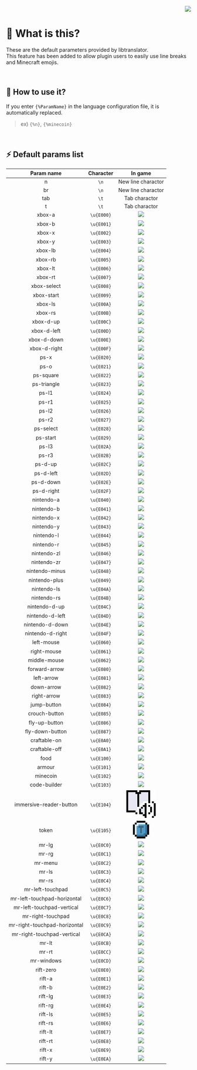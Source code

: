<p align="right">  
  <a href="https://github.com/PresentKim/libtranslator/blob/main/doc/kor/DefaultParams.md">  
    <img src="https://img.shields.io/static/v1?label=%ED%95%9C%EA%B5%AD%EC%96%B4&message=%EB%A1%9C+%EC%9D%BD%EA%B8%B0&labelColor=success">  
  </a>  
</p>  


# :book: What is this?
These are the default parameters provided by libtranslator.  
This feature has been added to allow plugin users to easily use line breaks and Minecraft emojis.  
  
<br>  
  
## :book: How to use it?
If you enter `{%ParamName}` in the language configuration file, it is automatically replaced.
> ex) `{%n}`, `{%minecoin}`
  
<br>  
  
## :zap: Default params list
| Param name                     | Character  | In game                                                                                                               |
| :----------------------------: | :--------: | :-------------------------------------------------------------------------------------------------------------------: |
|   n                            | `\n`       | New line charactor                                                                                                    |
|   br                           | `\n`       | New line charactor                                                                                                    |
|   tab                          | `\t`       | Tab charactor                                                                                                         |
|   t                            | `\t`       | Tab charactor                                                                                                         |
|   xbox-a                       | `\u{E000}` | ![](https://github.com/TwistedAsylumMC/bedrock-unicode-characters/raw/master/images/xbox-a.png)                       |
|   xbox-b                       | `\u{E001}` | ![](https://github.com/TwistedAsylumMC/bedrock-unicode-characters/raw/master/images/xbox-b.png)                       |
|   xbox-x                       | `\u{E002}` | ![](https://github.com/TwistedAsylumMC/bedrock-unicode-characters/raw/master/images/xbox-x.png)                       |
|   xbox-y                       | `\u{E003}` | ![](https://github.com/TwistedAsylumMC/bedrock-unicode-characters/raw/master/images/xbox-y.png)                       |
|   xbox-lb                      | `\u{E004}` | ![](https://github.com/TwistedAsylumMC/bedrock-unicode-characters/raw/master/images/xbox-lb.png)                      |
|   xbox-rb                      | `\u{E005}` | ![](https://github.com/TwistedAsylumMC/bedrock-unicode-characters/raw/master/images/xbox-rb.png)                      |
|   xbox-lt                      | `\u{E006}` | ![](https://github.com/TwistedAsylumMC/bedrock-unicode-characters/raw/master/images/xbox-lt.png)                      |
|   xbox-rt                      | `\u{E007}` | ![](https://github.com/TwistedAsylumMC/bedrock-unicode-characters/raw/master/images/xbox-rt.png)                      |
|   xbox-select                  | `\u{E008}` | ![](https://github.com/TwistedAsylumMC/bedrock-unicode-characters/raw/master/images/xbox-select.png)                  |
|   xbox-start                   | `\u{E009}` | ![](https://github.com/TwistedAsylumMC/bedrock-unicode-characters/raw/master/images/xbox-start.png)                   |
|   xbox-ls                      | `\u{E00A}` | ![](https://github.com/TwistedAsylumMC/bedrock-unicode-characters/raw/master/images/xbox-ls.png)                      |
|   xbox-rs                      | `\u{E00B}` | ![](https://github.com/TwistedAsylumMC/bedrock-unicode-characters/raw/master/images/xbox-rs.png)                      |
|   xbox-d-up                    | `\u{E00C}` | ![](https://github.com/TwistedAsylumMC/bedrock-unicode-characters/raw/master/images/xbox-d-up.png)                    |
|   xbox-d-left                  | `\u{E00D}` | ![](https://github.com/TwistedAsylumMC/bedrock-unicode-characters/raw/master/images/xbox-d-left.png)                  |
|   xbox-d-down                  | `\u{E00E}` | ![](https://github.com/TwistedAsylumMC/bedrock-unicode-characters/raw/master/images/xbox-d-down.png)                  |
|   xbox-d-right                 | `\u{E00F}` | ![](https://github.com/TwistedAsylumMC/bedrock-unicode-characters/raw/master/images/xbox-d-right.png)                 |
|   ps-x                         | `\u{E020}` | ![](https://github.com/TwistedAsylumMC/bedrock-unicode-characters/raw/master/images/ps-x.png)                         |
|   ps-o                         | `\u{E021}` | ![](https://github.com/TwistedAsylumMC/bedrock-unicode-characters/raw/master/images/ps-o.png)                         |
|   ps-square                    | `\u{E022}` | ![](https://github.com/TwistedAsylumMC/bedrock-unicode-characters/raw/master/images/ps-square.png)                    |
|   ps-triangle                  | `\u{E023}` | ![](https://github.com/TwistedAsylumMC/bedrock-unicode-characters/raw/master/images/ps-triangle.png)                  |
|   ps-l1                        | `\u{E024}` | ![](https://github.com/TwistedAsylumMC/bedrock-unicode-characters/raw/master/images/ps-l1.png)                        |
|   ps-r1                        | `\u{E025}` | ![](https://github.com/TwistedAsylumMC/bedrock-unicode-characters/raw/master/images/ps-r1.png)                        |
|   ps-l2                        | `\u{E026}` | ![](https://github.com/TwistedAsylumMC/bedrock-unicode-characters/raw/master/images/ps-l2.png)                        |
|   ps-r2                        | `\u{E027}` | ![](https://github.com/TwistedAsylumMC/bedrock-unicode-characters/raw/master/images/ps-r2.png)                        |
|   ps-select                    | `\u{E028}` | ![](https://github.com/TwistedAsylumMC/bedrock-unicode-characters/raw/master/images/ps-select.png)                    |
|   ps-start                     | `\u{E029}` | ![](https://github.com/TwistedAsylumMC/bedrock-unicode-characters/raw/master/images/ps-start.png)                     |
|   ps-l3                        | `\u{E02A}` | ![](https://github.com/TwistedAsylumMC/bedrock-unicode-characters/raw/master/images/ps-l3.png)                        |
|   ps-r3                        | `\u{E02B}` | ![](https://github.com/TwistedAsylumMC/bedrock-unicode-characters/raw/master/images/ps-r3.png)                        |
|   ps-d-up                      | `\u{E02C}` | ![](https://github.com/TwistedAsylumMC/bedrock-unicode-characters/raw/master/images/ps-d-up.png)                      |
|   ps-d-left                    | `\u{E02D}` | ![](https://github.com/TwistedAsylumMC/bedrock-unicode-characters/raw/master/images/ps-d-left.png)                    |
|   ps-d-down                    | `\u{E02E}` | ![](https://github.com/TwistedAsylumMC/bedrock-unicode-characters/raw/master/images/ps-d-down.png)                    |
|   ps-d-right                   | `\u{E02F}` | ![](https://github.com/TwistedAsylumMC/bedrock-unicode-characters/raw/master/images/ps-d-right.png)                   |
|   nintendo-a                   | `\u{E040}` | ![](https://github.com/TwistedAsylumMC/bedrock-unicode-characters/raw/master/images/nintendo-a.png)                   |
|   nintendo-b                   | `\u{E041}` | ![](https://github.com/TwistedAsylumMC/bedrock-unicode-characters/raw/master/images/nintendo-b.png)                   |
|   nintendo-x                   | `\u{E042}` | ![](https://github.com/TwistedAsylumMC/bedrock-unicode-characters/raw/master/images/nintendo-x.png)                   |
|   nintendo-y                   | `\u{E043}` | ![](https://github.com/TwistedAsylumMC/bedrock-unicode-characters/raw/master/images/nintendo-y.png)                   |
|   nintendo-l                   | `\u{E044}` | ![](https://github.com/TwistedAsylumMC/bedrock-unicode-characters/raw/master/images/nintendo-l.png)                   |
|   nintendo-r                   | `\u{E045}` | ![](https://github.com/TwistedAsylumMC/bedrock-unicode-characters/raw/master/images/nintendo-r.png)                   |
|   nintendo-zl                  | `\u{E046}` | ![](https://github.com/TwistedAsylumMC/bedrock-unicode-characters/raw/master/images/nintendo-zl.png)                  |
|   nintendo-zr                  | `\u{E047}` | ![](https://github.com/TwistedAsylumMC/bedrock-unicode-characters/raw/master/images/nintendo-zr.png)                  |
|   nintendo-minus               | `\u{E048}` | ![](https://github.com/TwistedAsylumMC/bedrock-unicode-characters/raw/master/images/nintendo-minus.png)               |
|   nintendo-plus                | `\u{E049}` | ![](https://github.com/TwistedAsylumMC/bedrock-unicode-characters/raw/master/images/nintendo-plus.png)                |
|   nintendo-ls                  | `\u{E04A}` | ![](https://github.com/TwistedAsylumMC/bedrock-unicode-characters/raw/master/images/nintendo-ls.png)                  |
|   nintendo-rs                  | `\u{E04B}` | ![](https://github.com/TwistedAsylumMC/bedrock-unicode-characters/raw/master/images/nintendo-rs.png)                  |
|   nintendo-d-up                | `\u{E04C}` | ![](https://github.com/TwistedAsylumMC/bedrock-unicode-characters/raw/master/images/nintendo-d-up.png)                |
|   nintendo-d-left              | `\u{E04D}` | ![](https://github.com/TwistedAsylumMC/bedrock-unicode-characters/raw/master/images/nintendo-d-left.png)              |
|   nintendo-d-down              | `\u{E04E}` | ![](https://github.com/TwistedAsylumMC/bedrock-unicode-characters/raw/master/images/nintendo-d-down.png)              |
|   nintendo-d-right             | `\u{E04F}` | ![](https://github.com/TwistedAsylumMC/bedrock-unicode-characters/raw/master/images/nintendo-d-right.png)             |
|   left-mouse                   | `\u{E060}` | ![](https://github.com/TwistedAsylumMC/bedrock-unicode-characters/raw/master/images/left-mouse.png)                   |
|   right-mouse                  | `\u{E061}` | ![](https://github.com/TwistedAsylumMC/bedrock-unicode-characters/raw/master/images/right-mouse.png)                  |
|   middle-mouse                 | `\u{E062}` | ![](https://github.com/TwistedAsylumMC/bedrock-unicode-characters/raw/master/images/middle-mouse.png)                 |
|   forward-arrow                | `\u{E080}` | ![](https://github.com/TwistedAsylumMC/bedrock-unicode-characters/raw/master/images/forward-arrow.png)                |
|   left-arrow                   | `\u{E081}` | ![](https://github.com/TwistedAsylumMC/bedrock-unicode-characters/raw/master/images/left-arrow.png)                   |
|   down-arrow                   | `\u{E082}` | ![](https://github.com/TwistedAsylumMC/bedrock-unicode-characters/raw/master/images/down-arrow.png)                   |
|   right-arrow                  | `\u{E083}` | ![](https://github.com/TwistedAsylumMC/bedrock-unicode-characters/raw/master/images/right-arrow.png)                  |
|   jump-button                  | `\u{E084}` | ![](https://github.com/TwistedAsylumMC/bedrock-unicode-characters/raw/master/images/jump-button.png)                  |
|   crouch-button                | `\u{E085}` | ![](https://github.com/TwistedAsylumMC/bedrock-unicode-characters/raw/master/images/crouch-button.png)                |
|   fly-up-button                | `\u{E086}` | ![](https://github.com/TwistedAsylumMC/bedrock-unicode-characters/raw/master/images/fly-up-button.png)                |
|   fly-down-button              | `\u{E087}` | ![](https://github.com/TwistedAsylumMC/bedrock-unicode-characters/raw/master/images/fly-down-button.png)              |
|   craftable-on                 | `\u{E0A0}` | ![](https://github.com/TwistedAsylumMC/bedrock-unicode-characters/raw/master/images/craftable-on.png)                 |
|   craftable-off                | `\u{E0A1}` | ![](https://github.com/TwistedAsylumMC/bedrock-unicode-characters/raw/master/images/craftable-off.png)                |
|   food                         | `\u{E100}` | ![](https://github.com/TwistedAsylumMC/bedrock-unicode-characters/raw/master/images/food.png)                         |
|   armour                       | `\u{E101}` | ![](https://github.com/TwistedAsylumMC/bedrock-unicode-characters/raw/master/images/armour.png)                       |
|   minecoin                     | `\u{E102}` | ![](https://github.com/TwistedAsylumMC/bedrock-unicode-characters/raw/master/images/minecoin.png)                     |
|   code-builder                 | `\u{E103}` | ![](https://github.com/TwistedAsylumMC/bedrock-unicode-characters/raw/master/images/code-builder.png)                 |
|   immersive-reader-button      | `\u{E104}` | ![](https://github.com/TwistedAsylumMC/bedrock-unicode-characters/raw/master/images/immersive-reader-button.png)      |
|   token                        | `\u{E105}` | ![](https://github.com/TwistedAsylumMC/bedrock-unicode-characters/raw/master/images/token.png)                        |
|   mr-lg                        | `\u{E0C0}` | ![](https://github.com/TwistedAsylumMC/bedrock-unicode-characters/raw/master/images/mr-lg.png)                        |
|   mr-rg                        | `\u{E0C1}` | ![](https://github.com/TwistedAsylumMC/bedrock-unicode-characters/raw/master/images/mr-rg.png)                        |
|   mr-menu                      | `\u{E0C2}` | ![](https://github.com/TwistedAsylumMC/bedrock-unicode-characters/raw/master/images/mr-menu.png)                      |
|   mr-ls                        | `\u{E0C3}` | ![](https://github.com/TwistedAsylumMC/bedrock-unicode-characters/raw/master/images/mr-ls.png)                        |
|   mr-rs                        | `\u{E0C4}` | ![](https://github.com/TwistedAsylumMC/bedrock-unicode-characters/raw/master/images/mr-rs.png)                        |
|   mr-left-touchpad             | `\u{E0C5}` | ![](https://github.com/TwistedAsylumMC/bedrock-unicode-characters/raw/master/images/mr-left-touchpad.png)             |
|   mr-left-touchpad-horizontal  | `\u{E0C6}` | ![](https://github.com/TwistedAsylumMC/bedrock-unicode-characters/raw/master/images/mr-left-touchpad-horizontal.png)  |
|   mr-left-touchpad-vertical    | `\u{E0C7}` | ![](https://github.com/TwistedAsylumMC/bedrock-unicode-characters/raw/master/images/mr-left-touchpad-vertical.png)    |
|   mr-right-touchpad            | `\u{E0C8}` | ![](https://github.com/TwistedAsylumMC/bedrock-unicode-characters/raw/master/images/mr-right-touchpad.png)            |
|   mr-right-touchpad-horizontal | `\u{E0C9}` | ![](https://github.com/TwistedAsylumMC/bedrock-unicode-characters/raw/master/images/mr-right-touchpad-horizontal.png) |
|   mr-right-touchpad-vertical   | `\u{E0CA}` | ![](https://github.com/TwistedAsylumMC/bedrock-unicode-characters/raw/master/images/mr-right-touchpad-vertical.png)   |
|   mr-lt                        | `\u{E0CB}` | ![](https://github.com/TwistedAsylumMC/bedrock-unicode-characters/raw/master/images/mr-lt.png)                        |
|   mr-rt                        | `\u{E0CC}` | ![](https://github.com/TwistedAsylumMC/bedrock-unicode-characters/raw/master/images/mr-rt.png)                        |
|   mr-windows                   | `\u{E0CD}` | ![](https://github.com/TwistedAsylumMC/bedrock-unicode-characters/raw/master/images/mr-windows.png)                   |
|   rift-zero                    | `\u{E0E0}` | ![](https://github.com/TwistedAsylumMC/bedrock-unicode-characters/raw/master/images/rift-zero.png)                    |
|   rift-a                       | `\u{E0E1}` | ![](https://github.com/TwistedAsylumMC/bedrock-unicode-characters/raw/master/images/rift-a.png)                       |
|   rift-b                       | `\u{E0E2}` | ![](https://github.com/TwistedAsylumMC/bedrock-unicode-characters/raw/master/images/rift-b.png)                       |
|   rift-lg                      | `\u{E0E3}` | ![](https://github.com/TwistedAsylumMC/bedrock-unicode-characters/raw/master/images/rift-lg.png)                      |
|   rift-rg                      | `\u{E0E4}` | ![](https://github.com/TwistedAsylumMC/bedrock-unicode-characters/raw/master/images/rift-rg.png)                      |
|   rift-ls                      | `\u{E0E5}` | ![](https://github.com/TwistedAsylumMC/bedrock-unicode-characters/raw/master/images/rift-ls.png)                      |
|   rift-rs                      | `\u{E0E6}` | ![](https://github.com/TwistedAsylumMC/bedrock-unicode-characters/raw/master/images/rift-rs.png)                      |
|   rift-lt                      | `\u{E0E7}` | ![](https://github.com/TwistedAsylumMC/bedrock-unicode-characters/raw/master/images/rift-lt.png)                      |
|   rift-rt                      | `\u{E0E8}` | ![](https://github.com/TwistedAsylumMC/bedrock-unicode-characters/raw/master/images/rift-rt.png)                      |
|   rift-x                       | `\u{E0E9}` | ![](https://github.com/TwistedAsylumMC/bedrock-unicode-characters/raw/master/images/rift-x.png)                       |
|   rift-y                       | `\u{E0EA}` | ![](https://github.com/TwistedAsylumMC/bedrock-unicode-characters/raw/master/images/rift-y.png)                       |